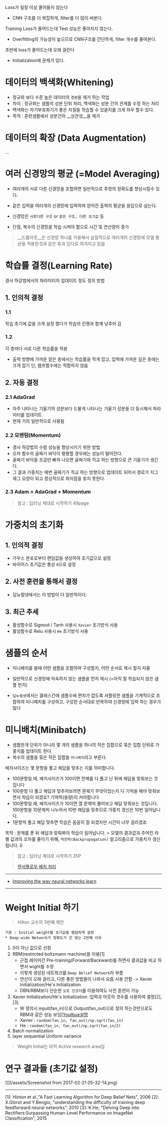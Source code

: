 Loss가 일정 이상 줄어들지 않는다
- CNN 구조를 더 복잡하게, filter를 더 많이 써본다.

Training Loss가 줄어드는데 Test 성능은 좋아지지 않는다.
- Overfitting의 가능성이 높으므로 CNN구조를 간단하게, filter 개수를 줄여본다.

초반에 loss가 줄어드는데 오래 걸린다
- Initialization에 문제가 있다.


# 데이터의 백색화(Whitening)
* 정규화 보다 수준 높은 데이터의 `경향`을 제거 하는 작업
* 차이 : 정규화는 샘플의 성분 단위 처리, 백색화는 성분 간의 관계를 수정 하는 처리
* 백색화는 자기부호화기가 좋은 자질을 학습할 수 있을지를 크게 좌우 할수 있다.
* 목적 : 훈련샘플에서 성분간의 __상관성__을 제거


# 데이터의 확장 (Data Augmentation)
...

# 여러 신경망의 평균 (=Model Averaging)
* 여러개의 서로 다른 신경망을 조합하면 일반적으로 추정의 정확도를 향상시킬수 있다.
* 같은 입력을 여러개의 신경망에 입력하여 얻어진 출력의 평균을 응답으로 삼는다.
* 신경망은 `서로다른 구조` or `같은 구조, 다른 초기값` 등

* 단점, 복수의 신경망을 학습 시켜야 함으로 시간 및 연산량이 증가

> __드롭아웃__은 신경망 하나를 가용해서 실질적으로 여러개의 신경망에 모델 평균을 적용한것과 같은 효과 있다로 여겨지고 있음


# 학습률 결정(Learning Rate)
경사 하강법에서의 파라미터의 업데이트 정도 정의 방법
## 1. 인의적 결정
### 1.1
학습 초기에 값을 크게 설정 했다가 학습의 진행과 함께 낮추어 감

### 1.2
각 층마다 서로 다른 학습률을 적용
* 출력 방향에 가까운 얕은 층에서는 학습률을 작게 잡고, 입력에 가까운 깊은 층에는 크게 잡기
단, 램프함수에는 적합하지 않음

## 2. 자동 결정
### 2.1 AdaGrad
* 자주 나타나는 기울기의 성분보다 드물게 나타나는 기울기 성분을 더 둥시해서 파라미터를 업데이트
* 현재 거의 일반적으로 사용됨
### 2.2 모멘텀(Momentum)
* 경사 하강법의 수렴 성능을 향상시키기 위한 방법
* 오차 함수의 골짜기 바닥이 평평할 경우에는 성능이 떨어진다.
* 골짜기 바닥을 조금만 빠져 나오면 골짜기와 직교 하는 방향으로 큰 기울기가 생긴다.
* 그 결과 가중치는 매번 골짜기가 직교 하는 방향으로 업데이트 되어서 경로가 지그재그 모양이 되고 정상적으로 최저점을 찾지 못한다.
### 2.3 Adam = AdaGrad + Momentum

> 참고 : 딥러닝 제대로 시작하기 49page

# 가중치의 초기화
## 1. 인의적 결정
* 가우스 분포로부터 랜덤값을 생성하여 초기값으로 설정
* 바이어스 초기값은 통상 `0`으로 설정

## 2. 사전 훈련을 통해서 결정
* 딥뉴럴넷에서는 이 방법이 더 일반적이다.

## 3. 최근 추세
- 활성함수로 Sigmod / Tanh 사용시 `Xavier` 초기방식 사용
- 활성함수로 Relu 사용시 `He` 초기방식 사용

# 샘플의 순서
* 미니배치를 쓸때 어떤 샘플을 조합하여 구성할지, 어떤 순서로 제시 할지 자율
* 일반적으로 신경망에 익숙하지 않는 샘플을 먼저 제시 (=아직 잘 학습되지 않은 샘플 먼저)

* `딥뉴럴넷`에서는 클래스간에 샘플수에 편차가 없도록 셔플링한 샘플을 기계적으로 조합하여 미니패치를 구성하고, 구성한 순서대로 반복하여 신경망에 입력 하는 경우가 많다

# 미니배치(Minibatch)
* 샘플한개 단위가 아니라 몇 개의 샘플을 하나의 작은 집합으로 묶은 집합 단위로 가중치를 업데이트 한다.
* 복수의 샘플을 묶은 작은 집합을 `미니배치`라고 부른다.

배치사이즈는 몇 문항을 풀고 해답을 맞추는 지를 의미합니다.
- 100문항일 때, 배치사이즈가 100이면 전체를 다 풀고 난 뒤에 해답을 맞춰보는 것입니다
- 100문항 다 풀고 해답과 맞추어보려면 문제가 무엇이었는지 다 기억을 해야 맞춰보면서 학습이 되겠죠? 기억력(용량)이 커야합니다
- 100문항일 때, 배치사이즈가 10이면 열 문제씩 풀어보고 해답 맞춰보는 것입니다. 100문항을 10문제씩 나누어서 10번 해답을 맞추므로 가중치 갱신은 10번 일어납니다.
- 1문항씩 풀고 해답 맞추면 학습은 꼼꼼히 잘 되겠지만 시간이 너무 걸리겠죠

목적 : 문제를 푼 뒤 해답과 맞춰봐야 학습이 일어납니다. > 모델의 결과값과 주어진 라벨 값과의 오차를 줄이기 위해, `역전파(Backpropagation)` 알고리즘으로 가중치가 갱신됩니다.
0


> 참고 : 딥러닝 제대로 시작하기 35P

> [텐서플로우 배치 처리](http://bcho.tistory.com/1170)

---
* [Improving the way neural networks learn](http://neuralnetworksanddeeplearning.com/chap3.html)

---

# Weight Initial 하기 

> Hilton 교수의 3번째 제안

```
기존 : Initial weight를 초기값을 램덤하게 설정
* Deep-wide Network가 정확도가 안 맞는 2번째 이유 
```

1. 0이 아닌 값으로 선정 
2. RBM(restricted boltzmann machine﻿)을 이용[1] 
    * 근접 레이어간 Pre-training(Forward/Backward)를 하면서 결과값을 비교 하면서 wight를 수정 
    * 이렇게 생성된 네트워크를 `Deep Belief Network`라 부름 
    * 연산이 오래 걸리고, 다른 좋은 방법들이 나와서 요즘 사용 안함 -> Xavier Initialization/He's Initialization 
    * DBN/RBM보다 단순한 `오토 인코더`를 이용하여도 사전 훈련이 가능
3. Xavier Initialization/He's Initialization :입력과 아웃의 갯수를 사용하여 결정[2],[3]
    * W 정의시 input(fan_in)으로 Output(fan_out)으로 정의 하는것만으로도 RBM과 같은 성능 보임[[Youtbue설명](https://youtu.be/4rC0sWrp3Uw?t=10m42s)
    * Xavier : `random(fan_in, fan_out)/np.sqrt(fan_in)`
    * He : `random(fan_in, fan_out)/np.sqrt(fan_in/2)`
4. Batch normalization 
5. layer sequential Uniform variance 

> Weight Initial는 아직 Active research area임 

# 연구 결과들 (초기값 설정)
![](/assets/Screenshot from 2017-02-21 05-32-14.png)

---
[1]: Hinton et al.,"A Fast Learning Algorithm for Deep Belief Nets", 2006
[2]: X.Glorot and Y.Bengio, "understanding the difficulty of training deep feedforward neural networks", 2010
[3]: K.He, "Delving Deep into Rectifiers:Surpassing Human-Level Performance on ImageNet Classification", 2015
